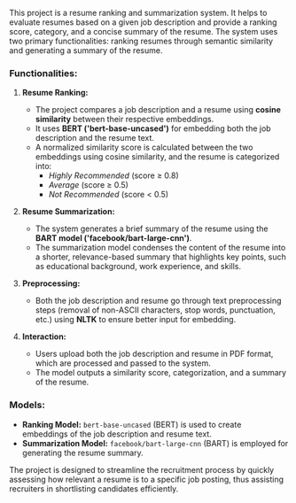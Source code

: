 This project is a resume ranking and summarization system. It helps to evaluate resumes based on a given job description and provide a ranking score, category, and a concise summary of the resume. The system uses two primary functionalities: ranking resumes through semantic similarity and generating a summary of the resume.

### Functionalities:

1. **Resume Ranking:**
   - The project compares a job description and a resume using **cosine similarity** between their respective embeddings.
   - It uses **BERT ('bert-base-uncased')** for embedding both the job description and the resume text.
   - A normalized similarity score is calculated between the two embeddings using cosine similarity, and the resume is categorized into:
     - *Highly Recommended* (score ≥ 0.8)
     - *Average* (score ≥ 0.5)
     - *Not Recommended* (score < 0.5)

2. **Resume Summarization:**
   - The system generates a brief summary of the resume using the **BART model ('facebook/bart-large-cnn')**.
   - The summarization model condenses the content of the resume into a shorter, relevance-based summary that highlights key points, such as educational background, work experience, and skills.

3. **Preprocessing:**
   - Both the job description and resume go through text preprocessing steps (removal of non-ASCII characters, stop words, punctuation, etc.) using **NLTK** to ensure better input for embedding.

4. **Interaction:**
   - Users upload both the job description and resume in PDF format, which are processed and passed to the system.
   - The model outputs a similarity score, categorization, and a summary of the resume.

### Models:
- **Ranking Model:** `bert-base-uncased` (BERT) is used to create embeddings of the job description and resume text.
- **Summarization Model:** `facebook/bart-large-cnn` (BART) is employed for generating the resume summary.

The project is designed to streamline the recruitment process by quickly assessing how relevant a resume is to a specific job posting, thus assisting recruiters in shortlisting candidates efficiently.
